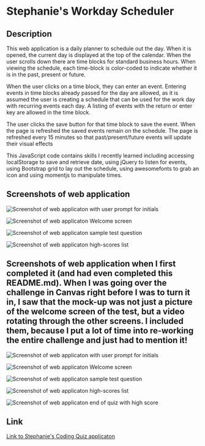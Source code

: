 # Stephanie's Workday Scheduler

## Description 

This web application is a daily planner to schedule out the day. When it is opened, the current day is displayed at the top of the calendar. When the user scrolls down there are time blocks for standard business hours. When viewing the schedule, each time-block is color-coded to indicate whether it is in the past, present or future.

When the user clicks on a time block, they can enter an event. Entering events in time blocks already passed for the day are allowed, as it is assumed the user is creating a schedule that can be used for the work day with recurring events each day. A listing of events with the return or enter key are allowed in the time block. 

The user clicks the save button for that time block to save the event. When the page is refreshed the saved events remain on the schedule. The page is refreshed every 15 minutes so that past/present/future events will update their visual effects

This JavaScript code contains skills I recently learned including accessing localStorage to save and retrieve date, using jQuery to listen for events, using Bootstrap grid to lay out the schedule, using awesomefonts to grab an icon and using momentjs to manipulate times.


## Screenshots of web application 

![Screenshot of web applicaton with user prompt for initials](assets/images/start-screen.png)

![Screenshot of web applicaton Welcome screen](assets/images/quiz-question.png)

![Screenshot of web applicaton sample test question](assets/images/end-of-quiz.png)

![Screenshot of web applicaton high-scores list](assets/images/high-scores.png)


## Screenshots of web application when I first completed it (and had even completed this README.md). When I was going over the challenge in Canvas right before I was to turn it in, I saw that the mock-up was not just a picture of the welcome screen of the test, but a video rotating through the other screens. I included them, because I put a lot of time into re-working the entire challenge and just had to mention it!

![Screenshot of web applicaton with user prompt for initials](assets/images/coding-quiz-user-initials-prompt.png)

![Screenshot of web applicaton Welcome screen](assets/images/coding-quiz-welcome-screen.png)

![Screenshot of web applicaton sample test question](assets/images/coding-quiz-test-question.png)

![Screenshot of web applicaton high-scores list](assets/images/coding-quiz-with-high-scores.png)

![Screenshot of web applicaton end of quiz with high score](assets/images/coding-quiz-end-of-quiz.png)



## Link

[Link to Stephanie's Coding Quiz applicaton](https://sgiel.github.io/coding-quiz/)






